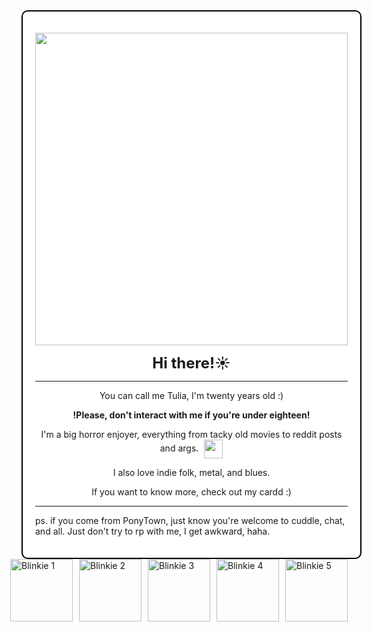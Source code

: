 <div style="border: 2px solid #000000; padding: 20px; border-radius: 10px; width: fit-content; margin: 0 auto; background-color: #ffffff;">
  <p align="center">
    <img src="https://i.imgur.com/oCi9uJa.gif" width="500"><br>
  </p>

  <p align="center"><strong style="font-size: 24px;">Hi there!☀️</strong></p>

  <hr>

  <div align="center">
    <p>You can call me Tulia, I'm twenty years old :)</p>
    <p><strong>!Please, don't interact with me if you're under eighteen!</strong></p>
    <p>
      I'm a big horror enjoyer, everything from tacky old movies to reddit posts and args.
      <span style="display: inline-block; vertical-align: middle; margin-left: 5px;">
        <img src="https://i.imgur.com/OQ2MFXI.gif" width="30">
      </span>
    </p>
    <p>I also love indie folk, metal, and blues.</p>
    <p>If you want to know more, check out my cardd :)</p>
  </div>

  <hr>  

  <p>ps. if you come from PonyTown, just know you're welcome to cuddle, chat, and all. Just don't try to rp with me, I get awkward, haha.</p>
</div>

<div style="display: flex; justify-content: center; gap: 10px;">
  <a href="https://blinkies.cafe" target="_blank">
    <img src="https://blinkies.cafe/b/display/0231-treeforest.gif" alt="Blinkie 1" style="width: 100px; height: auto;">
  </a>
  <a href="https://i.imgur.com/yrJOrNo.gif" target="_blank">
    <img src="https://i.imgur.com/yrJOrNo.gif" alt="Blinkie 2" style="width: 100px; height: auto;">
  </a>
  <a href="https://i.imgur.com/jiujEpM.gif" target="_blank">
    <img src="https://i.imgur.com/jiujEpM.gif" alt="Blinkie 3" style="width: 100px; height: auto;">
  </a>
  <a href="https://i.imgur.com/eAigpDv.gif" target="_blank">
    <img src="https://i.imgur.com/eAigpDv.gif" alt="Blinkie 4" style="width: 100px; height: auto;">
  </a>
  <a href="https://i.imgur.com/haxK88b.gif" target="_blank">
    <img src="https://i.imgur.com/haxK88b.gif" alt="Blinkie 5" style="width: 100px; height: auto;">
  </a>
</div>













